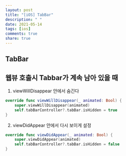 ```yaml
---
layout: post
title: "[iOS] TabBar"
description: " "
date: 2021-05-14
tags: [ios]
comments: true
share: true
---
```


## TabBar

## 웹뷰 호출시 Tabbar가 계속 남아 있을 때       
1. viewWillDisappear 안에서 숨긴다
```swift
override func viewWillDisappear(_ animated: Bool) {
    super.viewWillDisappear(animated)
    self.tabBarController?.tabBar.isHidden = true
}
```

2. viewDidAppear 안에서 다시 보이게 설정
```swift
override func viewDidAppear(_ animated: Bool) {
    super.viewDidAppear(animated)
    self.tabBarController?.tabBar.isHidden = false
}
```
